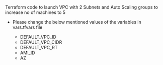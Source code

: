 Terraform code to launch VPC with 2 Subnets and Auto Scaling groups to increase no of machines to 5

* Please change the below mentioned values of the variables in vars.tfvars file 

   - DEFAULT_VPC_ID        
   - DEFAULT_VPC_CIDR      
   - DEFAULT_VPC_RT        
   - AMI_ID                
   - AZ                    


